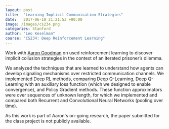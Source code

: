 ```yaml
---
layout: post
title:  "Learning Implicit Communication Strategies"
date:   2017-06-10 21:21:53 +00:00
image: /images/cs234.png
categories: Stanford
author: "Leo Keselman"
course: "CS234: Deep Reinforcement Learning"
---
```

Work with  <a href="http://stanford.edu/~aaronjg/">Aaron Goodman</a> on used reinforcement learning to discover implicit collusion strategies in the context of an iterated prisoner’s dilemma. 

We analyzed the techniques that are learned to understand how agents can develop signaling mechanisms over restricted communication channels. We implemented Deep RL methods, comparing Deep Q-Learning, Deep Q-Learning with an auxiliary loss function (which we designed to enable convergence), and Policy Gradient methods. These function approximators were over sequences of unknown length, for which we implemented and compared both Recurrent and Convolutional Neural Networks (pooling over time). 

As this work is part of Aaron's on-going research, the paper submitted for the class project is not publicly available. 